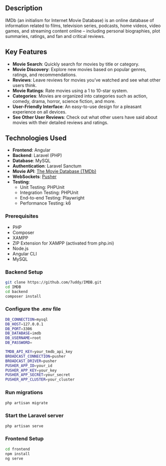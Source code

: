 ## Description 
IMDb (an initialism for Internet Movie Database) is an online database of information related to films, television series, podcasts, home videos, video games, and streaming content online – including personal biographies, plot summaries, ratings, and fan and critical reviews.
## Key Features

- **Movie Search**: Quickly search for movies by title or category.
- **Movie Discovery**: Explore new movies based on popular genres, ratings, and recommendations.
- **Reviews**: Leave reviews for movies you’ve watched and see what other users think.
- **Movie Ratings**: Rate movies using a 1 to 10-star system.
- **Categories**: Movies are organized into categories such as action, comedy, drama, horror, science fiction, and more.
- **User-Friendly Interface**: An easy-to-use design for a pleasant experience on all devices.
- **See Other User Reviews**: Check out what other users have said about movies with their detailed reviews and ratings.

## Technologies Used

- **Frontend**: Angular
- **Backend**: Laravel (PHP)
- **Database**: MySQL
- **Authentication**: Laravel Sanctum
- **Movie API**: [The Movie Database (TMDb)](https://www.themoviedb.org/documentation/api)
- **WebSockets**: [Pusher](https://pusher.com/)
- **Testing**:
  - Unit Testing: PHPUnit
  - Integration Testing: PHPUnit
  - End-to-end Testing: Playwright
  - Performance Testing: k6


### Prerequisites

- PHP
- Composer
- XAMPP
- ZIP Extension for XAMPP (activated from php.ini)
- Node.js
- Angular CLI
- MySQL

### Backend Setup
```bash
git clone https://github.com/7uddy/IMDB.git
cd IMDB
cd backend
composer install
```
### Configure the .env file
```bash
DB_CONNECTION=mysql
DB_HOST=127.0.0.1
DB_PORT=3306
DB_DATABASE=imdb
DB_USERNAME=root
DB_PASSWORD=

TMDB_API_KEY=your_tmdb_api_key
BROADCAST_CONNECTION=pusher
BROADCAST_DRIVER=pusher
PUSHER_APP_ID=your_id
PUSHER_APP_KEY=your_key
PUSHER_APP_SECRET=your_secret
PUSHER_APP_CLUSTER=your_cluster
```

### Run migrations
```bash
php artisan migrate
```
### Start the Laravel server
```bash
php artisan serve
```

### Frontend Setup
```bash
cd frontend
npm install
ng serve
```

